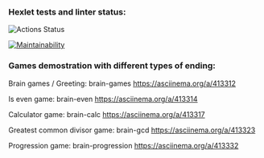 ### Hexlet tests and linter status:
![Actions Status](https://github.com/mrn-mrz/frontend-project-lvl1/actions/workflows/hexlet-check.yml/badge.svg)

[![Maintainability](https://api.codeclimate.com/v1/badges/a99a88d28ad37a79dbf6/maintainability)](https://codeclimate.com/github/codeclimate/codeclimate/maintainability)

### Games demostration with different types of ending:

Brain games / Greeting:
brain-games https://asciinema.org/a/413312

Is even game:
brain-even https://asciinema.org/a/413314

Calculator game:
brain-calc https://asciinema.org/a/413317

Greatest common divisor game:
brain-gcd https://asciinema.org/a/413323

Progression game:
brain-progression https://asciinema.org/a/413332

